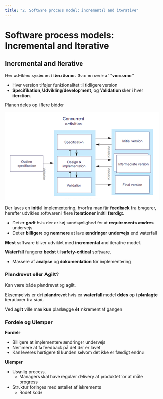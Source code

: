 ```yaml
---
title: "2. Software process model: incremental and iterative"
---
```


# Software process models: Incremental and Iterative



## Incremental and Iterative

Her udvikles systemet i **iterationer**. Som en serie af "**versioner**"

* Hver version tilføjer funktionalitet til tidligere version
* **Specifikation**, **Udvikling/development**, og **Validation** sker i hver **iteration**.

Planen deles op i flere bidder

![image-20200121104029784](images/02-incremental-iterative/image-20200121104029784.png)

Der laves en **initial** implementering, hvorfra man får **feedback** fra brugerer, herefter udvikles softwaren i flere **iterationer** indtil **færdigt**.

* Det er **godt** hvis der er høj sandsynlighed for at **requirements ændres** undervejs
* Det er **billigere** og **nemmere** at lave **ændringer** **undervejs** end waterfall



**Mest** software bliver udviklet med **incremental** and iterative model.

**Waterfall** fungerer **bedst** til **safety-critical** software.

* Massere af **analyse** og **dokumentation** før implementering



### Plandrevet eller Agilt?

Kan være både plandrevet og agilt.

Eksempelvis er det **plandrevet** hvis en **waterfall** model **deles** op i **planlagte** iterationer fra start.

Ved **agilt** ville man **kun** planlægge **ét** inkrement af gangen



### Fordele og Ulemper

**Fordele**

* Billigere at implementere ændringer undervejs
* Nemmere at få feedback på det der er lavet
* Kan leveres hurtigere til kunden selvom det ikke er færdigt endnu

**Ulemper**

* Usynlig process.
    * Managers skal have regulær delivery af produktet for at måle progress
* Struktur foringes med antallet af inkrements
    * Rodet kode